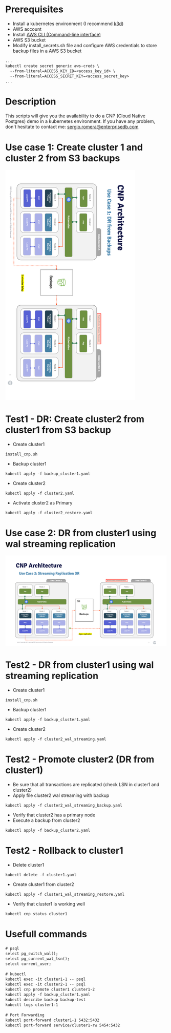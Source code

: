 # Prerequisites
- Install a kubernetes environment (I recommend [k3d](https://k3d.io/v5.3.0/))
- AWS account
- Install [AWS CLI (Command-line interface)](https://docs.aws.amazon.com/cli/latest/userguide/getting-started-install.html)
- AWS S3 bucket
- Modify install_secrets.sh file and configure AWS credentials to store backup files in a AWS S3 bucket
```
...
kubectl create secret generic aws-creds \
  --from-literal=ACCESS_KEY_ID=<access_key_id> \
  --from-literal=ACCESS_SECRET_KEY=<access_secret_key>
...
```

# Description
This scripts will give you the availability to do a CNP (Cloud Native Postgres) demo in a kubernetes environment.
If you have any problem, don't hesitate to contact me: sergio.romera@enterprisedb.com

# Use case 1: Create cluster 1 and cluster 2 from S3 backups
![](./images/usecase1.png)

# Test1 - DR: Create cluster2 from cluster1 from S3 backup
- Create cluster1
```
install_cnp.sh
```
- Backup cluster1
```
kubectl apply -f backup_cluster1.yaml
```
- Create cluster2
```
kubectl apply -f cluster2.yaml
```
- Activate cluster2 as Primary
```
kubectl apply -f cluster2_restore.yaml
```

# Use case 2: DR from cluster1 using wal streaming replication 
![](./images/usecase2.png)

# Test2 - DR from cluster1 using wal streaming replication
- Create cluster1
```
install_cnp.sh
```
- Backup cluster1
```
kubectl apply -f backup_cluster1.yaml
```
- Create cluster2
```
kubectl apply -f cluster2_wal_streaming.yaml
```

# Test2 - Promote cluster2 (DR from cluster1)
- Be sure that all transactions are replicated (check LSN in cluster1 and cluster2)
- Apply file cluster2 wal streaming with backup
```
kubectl apply -f cluster2_wal_streaming_backup.yaml
```
- Verify that cluster2 has a primary node
- Execute a backup from cluster2
```
kubectl apply -f backup_cluster2.yaml
```

# Test2 - Rollback to cluster1
- Delete cluster1
```
kubectl delete -f cluster1.yaml
```
- Create cluster1 from cluster2
```
kubectl apply -f cluster1_wal_streaming_restore.yaml
```
- Verify that cluster1 is working well 
```
kubectl cnp status cluster1
```

# Usefull commands
```
# psql
select pg_switch_wal();
select pg_current_wal_lsn();
select current_user;

# kubectl
kubectl exec -it cluster1-1 -- psql
kubectl exec -it cluster2-1 -- psql
kubectl cnp promote cluster1 cluster1-2
kubectl apply -f backup_cluster1.yaml
kubectl describe backup backup-test
kubectl logs cluster1-1

# Port Forwarding
kubectl port-forward cluster1-1 5432:5432
kubectl port-forward service/cluster1-rw 5454:5432
```
